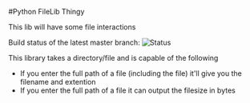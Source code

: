 #Python FileLib Thingy

This lib will have some file interactions

Build status of the latest master branch:
![Status](https://travis-ci.org/jayyyin/python-filelib-thingy.svg?branch=master)

This library takes a directory/file and is capable of the following
* If you enter the full path of a file (including the file) it'll give you the filename and extention
* If you enter the full path of a file it can output the filesize in bytes
